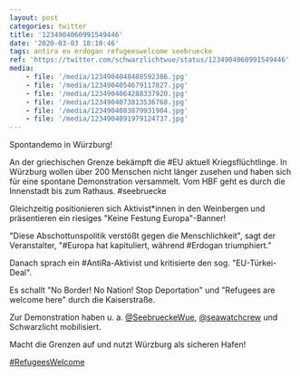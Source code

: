 ```yaml
---
layout: post
categories: twitter
title: '1234904060991549446'
date: '2020-03-03 18:10:46'
tags: antira eu erdogan refugeeswelcome seebruecke
ref: 'https://twitter.com/schwarzlichtwue/status/1234904060991549446'
media:
    - file: '/media/1234904048408592386.jpg'
    - file: '/media/1234904054679117827.jpg'
    - file: '/media/1234904064288337920.jpg'
    - file: '/media/1234904073813536768.jpg'
    - file: '/media/1234904083879931904.jpg'
    - file: '/media/1234904091979124737.jpg'
---
```

Spontandemo in Würzburg!



An der griechischen Grenze bekämpft die #EU aktuell Kriegsflüchtlinge. In Würzburg wollen über 200 Menschen nicht länger zusehen und haben sich für eine spontane Demonstration versammelt. Vom HBF geht es durch die Innenstadt bis zum Rathaus. #seebruecke  


Gleichzeitig positionieren sich Aktivist\*innen in den Weinbergen und präsentieren ein riesiges "Keine Festung Europa"-Banner!



"Diese Abschottunspolitik verstößt gegen die Menschlichkeit", sagt der Veranstalter, "#Europa hat kapituliert, während #Erdogan triumphiert."  


Danach sprach ein #AntiRa-Aktivist und kritisierte den sog. "EU-Türkei-Deal".



Es schallt "No Border! No Nation! Stop Deportation" und "Refugees are welcome here" durch die Kaiserstraße.



Zur Demonstration haben u. a. [@SeebrueckeWue](https://twitter.com/SeebrueckeWue), [@seawatchcrew](https://twitter.com/seawatchcrew) und Schwarzlicht mobilisiert.  


Macht die Grenzen auf und nutzt Würzburg als sicheren Hafen!

[#RefugeesWelcome](/t/refugeeswelcome) 

